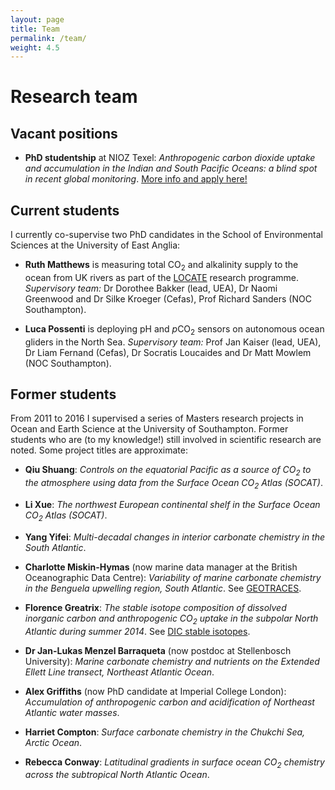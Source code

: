 ```yaml
---
layout: page
title: Team
permalink: /team/
weight: 4.5
---
```


# **Research team**

## Vacant positions

  * **PhD studentship** at NIOZ Texel: *Anthropogenic carbon dioxide uptake and accumulation in the Indian and South Pacific Oceans: a blind spot in recent global monitoring*. [More info and apply here!](https://www.workingatnioz.com/our-jobs/phd-in-anthropogenic-carbon-dioxide-uptake-and-accumulation-in-the-indian-and-south-pacific-oceans-a-blind-spot-in-recent-global-monitoring.html)

## Current students

I currently co-supervise two PhD candidates in the School of Environmental Sciences at the University of East Anglia:

  * **Ruth Matthews** is measuring total CO<sub>2</sub> and alkalinity supply to the ocean from UK rivers as part of the [LOCATE](../research/rivercarbon/) research programme. *Supervisory team:* Dr Dorothee Bakker (lead, UEA), Dr Naomi Greenwood and Dr Silke Kroeger (Cefas), Prof Richard Sanders (NOC Southampton).

  * **Luca Possenti** is deploying pH and <i>p</i>CO<sub>2</sub> sensors on autonomous ocean gliders in the North Sea. *Supervisory team:* Prof Jan Kaiser (lead, UEA), Dr Liam Fernand (Cefas), Dr Socratis Loucaides and Dr Matt Mowlem (NOC Southampton).

## Former students

From 2011 to 2016 I supervised a series of Masters research projects in Ocean and Earth Science at the University of Southampton. Former students who are (to my knowledge!) still involved in scientific research are noted. Some project titles are approximate:

  * **Qiu Shuang**: *Controls on the equatorial Pacific as a source of CO<sub>2</sub> to the atmosphere using data from the Surface Ocean CO<sub>2</sub> Atlas (SOCAT)*.

  * **Li Xue**: *The northwest European continental shelf in the Surface Ocean CO<sub>2</sub> Atlas (SOCAT)*.

  * **Yang Yifei**: *Multi-decadal changes in interior carbonate chemistry in the South Atlantic*.

  * **Charlotte Miskin-Hymas** (now marine data manager at the British Oceanographic Data Centre): *Variability of marine carbonate chemistry in the Benguela upwelling region, South Atlantic*. See [GEOTRACES](../research/geotraces/).

  * **Florence Greatrix**: *The stable isotope composition of dissolved inorganic carbon and anthropogenic CO<sub>2</sub> uptake in the subpolar North Atlantic during summer 2014*. See [DIC stable isotopes](../research/isotopes/).

  * **Dr Jan-Lukas Menzel Barraqueta** (now postdoc at Stellenbosch University): *Marine carbonate chemistry and nutrients on the Extended Ellett Line transect, Northeast Atlantic Ocean*.

  * **Alex Griffiths** (now PhD candidate at Imperial College London): *Accumulation of anthropogenic carbon and acidification of Northeast Atlantic water masses*.

  * **Harriet Compton**: *Surface carbonate chemistry in the Chukchi Sea, Arctic Ocean*.

  * **Rebecca Conway**: *Latitudinal gradients in surface ocean CO<sub>2</sub> chemistry across the subtropical North Atlantic Ocean*.
